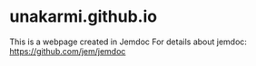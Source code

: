 # unakarmi.github.io
This is a webpage created in Jemdoc
For details about jemdoc: 
https://github.com/jem/jemdoc
